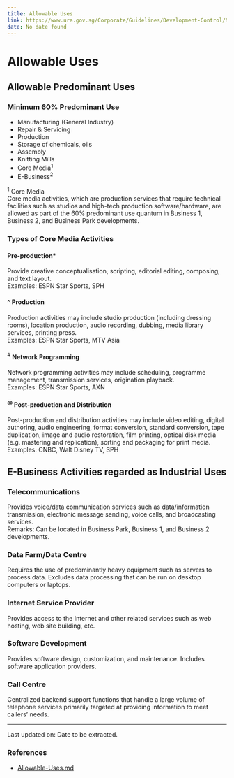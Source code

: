 ```yaml
---
title: Allowable Uses
link: https://www.ura.gov.sg/Corporate/Guidelines/Development-Control/Non-Residential/B2/Allowable-Uses
date: No date found
---
```


# Allowable Uses

## Allowable Predominant Uses

### Minimum 60% Predominant Use 

- Manufacturing (General Industry)
- Repair & Servicing
- Production
- Storage of chemicals, oils
- Assembly
- Knitting Mills
- Core Media<sup>1</sup>
- E-Business<sup>2</sup>

<sup>1</sup> Core Media  
Core media activities, which are production services that require technical facilities such as studios and high-tech production software/hardware, are allowed as part of the 60% predominant use quantum in Business 1, Business 2, and Business Park developments.

### Types of Core Media Activities

#### Pre-production*

Provide creative conceptualisation, scripting, editorial editing, composing, and text layout.  
Examples: ESPN Star Sports, SPH

#### ^ Production

Production activities may include studio production (including dressing rooms), location production, audio recording, dubbing, media library services, printing press.  
Examples: ESPN Star Sports, MTV Asia

#### <sup>#</sup> Network Programming

Network programming activities may include scheduling, programme management, transmission services, origination playback.  
Examples: ESPN Star Sports, AXN

#### <sup>@</sup> Post-production and Distribution

Post-production and distribution activities may include video editing, digital authoring, audio engineering, format conversion, standard conversion, tape duplication, image and audio restoration, film printing, optical disk media (e.g. mastering and replication), sorting and packaging for print media.  
Examples: CNBC, Walt Disney TV, SPH

## E-Business Activities regarded as Industrial Uses

### Telecommunications

Provides voice/data communication services such as data/information transmission, electronic message sending, voice calls, and broadcasting services.  
Remarks: Can be located in Business Park, Business 1, and Business 2 developments.

### Data Farm/Data Centre

Requires the use of predominantly heavy equipment such as servers to process data. Excludes data processing that can be run on desktop computers or laptops.

### Internet Service Provider

Provides access to the Internet and other related services such as web hosting, web site building, etc.

### Software Development

Provides software design, customization, and maintenance. Includes software application providers.

### Call Centre

Centralized backend support functions that handle a large volume of telephone services primarily targeted at providing information to meet callers’ needs.

---

Last updated on: Date to be extracted.

### References
- [Allowable-Uses.md](#)
